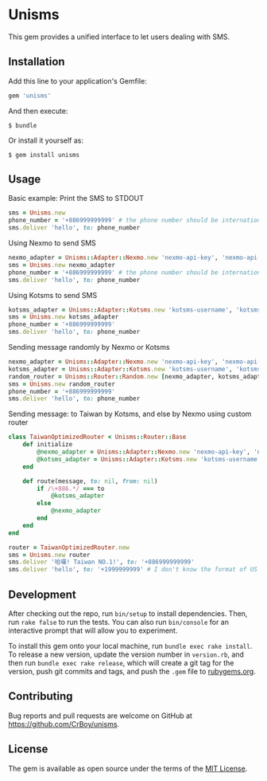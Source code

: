 # Unisms

This gem provides a unified interface to let users dealing with SMS.

## Installation

Add this line to your application's Gemfile:

```ruby
gem 'unisms'
```

And then execute:

    $ bundle

Or install it yourself as:

    $ gem install unisms

## Usage

Basic example: Print the SMS to STDOUT
```ruby
sms = Unisms.new
phone_number = '+886999999999' # the phone number should be international format
sms.deliver 'hello', to: phone_number
```

Using Nexmo to send SMS
```ruby
nexmo_adapter = Unisms::Adapter::Nexmo.new 'nexmo-api-key', 'nexmo-api-secret'
sms = Unisms.new nexmo_adapter
phone_number = '+886999999999' # the phone number should be international format
sms.deliver 'hello', to: phone_number
```

Using Kotsms to send SMS
```ruby
kotsms_adapter = Unisms::Adapter::Kotsms.new 'kotsms-username', 'kotsms-password'
sms = Unisms.new kotsms_adapter
phone_number = '+886999999999'
sms.deliver 'hello', to: phone_number
```

Sending message randomly by Nexmo or Kotsms
```ruby
nexmo_adapter = Unisms::Adapter::Nexmo.new 'nexmo-api-key', 'nexmo-api-secret'
kotsms_adapter = Unisms::Adapter::Kotsms.new 'kotsms-username', 'kotsms-password'
random_router = Unisms::Router::Random.new [nexmo_adapter, kotsms_adapter]
sms = Unisms.new random_router
phone_number = '+886999999999'
sms.deliver 'hello', to: phone_number
```

Sending message: to Taiwan by Kotsms, and else by Nexmo using custom router
```ruby
class TaiwanOptimizedRouter < Unisms::Router::Base
	def initialize
		@nexmo_adapter = Unisms::Adapter::Nexmo.new 'nexmo-api-key', 'nexmo-api-secret'
		@kotsms_adapter = Unisms::Adapter::Kotsms.new 'kotsms-username', 'kotsms-password'
	end

	def route(message, to: nil, from: nil)
		if /\+886.*/ === to
			@kotsms_adapter
		else
			@nexmo_adapter
		end
	end
end

router = TaiwanOptimizedRouter.new
sms = Unisms.new router
sms.deliver '哈囉! Taiwan NO.1!', to: '+886999999999'
sms.deliver 'hello', to: '+1999999999' # I don't know the format of US
```

## Development

After checking out the repo, run `bin/setup` to install dependencies. Then, run `rake false` to run the tests. You can also run `bin/console` for an interactive prompt that will allow you to experiment.

To install this gem onto your local machine, run `bundle exec rake install`. To release a new version, update the version number in `version.rb`, and then run `bundle exec rake release`, which will create a git tag for the version, push git commits and tags, and push the `.gem` file to [rubygems.org](https://rubygems.org).

## Contributing

Bug reports and pull requests are welcome on GitHub at https://github.com/CrBoy/unisms.


## License

The gem is available as open source under the terms of the [MIT License](http://opensource.org/licenses/MIT).

